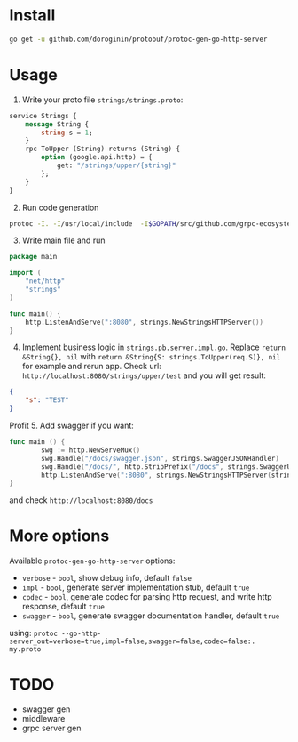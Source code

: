 # Install

```bash
go get -u github.com/doroginin/protobuf/protoc-gen-go-http-server
```

# Usage
1. Write your proto file `strings/strings.proto`:
```proto
service Strings {
	message String {
		string s = 1;
	}
	rpc ToUpper (String) returns (String) {
		option (google.api.http) = {
			get: "/strings/upper/{string}"
		};
	}
}
```
2. Run code generation
```bash
protoc -I. -I/usr/local/include  -I$GOPATH/src/github.com/grpc-ecosystem/grpc-gateway/third_party/googleapis --gofast_out=plugins=grpc:. --go-http-server_out=. strings.proto
```
3. Write main file and run
```go
package main

import (
	"net/http"
	"strings"
)

func main() {
	http.ListenAndServe(":8080", strings.NewStringsHTTPServer())
}
```
4. Implement business logic in `strings.pb.server.impl.go`.
Replace `return &String{}, nil` with `return &String{S: strings.ToUpper(req.S)}, nil` for example and rerun app.
Check url: `http://localhost:8080/strings/upper/test` and you will get result:
```json
{
	"s": "TEST"
}
```
Profit
5. Add swagger if you want:
```go
func main () {
		swg := http.NewServeMux()
    	swg.Handle("/docs/swagger.json", strings.SwaggerJSONHandler)
    	swg.Handle("/docs/", http.StripPrefix("/docs", strings.SwaggerUIHandler))
		http.ListenAndServe(":8080", strings.NewStringsHTTPServer(strings.WithFallbackHandler(swg)))
}
```
and check `http://localhost:8080/docs`

# More options
Available `protoc-gen-go-http-server` options:
- `verbose` - `bool`, show debug info, default `false`
- `impl` - `bool`, generate server implementation stub, default `true`
- `codec` - `bool`, generate codec for parsing http request, and write http response, default `true`
- `swagger` - `bool`, generate swagger documentation handler, default `true`

using: `protoc --go-http-server_out=verbose=true,impl=false,swagger=false,codec=false:. my.proto`

# TODO
 - swagger gen
 - middleware
 - grpc server gen